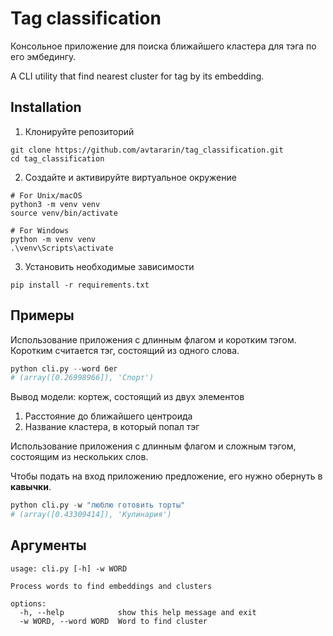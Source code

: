 # Tag classification
Консольное приложение для поиска ближайшего кластера для тэга по его эмбедингу.

A CLI utility that find nearest cluster for tag by its embedding.
## Installation
1. Клонируйте репозиторий
```commandline
git clone https://github.com/avtararin/tag_classification.git
cd tag_classification
```
2. Создайте и активируйте виртуальное окружение
```commandline
# For Unix/macOS
python3 -m venv venv
source venv/bin/activate

# For Windows
python -m venv venv
.\venv\Scripts\activate
```
3. Установить необходимые зависимости
```commandline
pip install -r requirements.txt

```
## Примеры
Использование приложения с длинным флагом и коротким тэгом. Коротким считается тэг, состоящий из одного слова.
```python
python cli.py --word бег
# (array([0.26998966]), 'Спорт')
```
Вывод модели: кортеж, состоящий из двух элементов
1. Расстояние до ближайшего центроида
2. Название кластера, в который попал тэг

Использование приложения с длинным флагом и сложным тэгом, состоящим из нескольких слов.

Чтобы подать на вход приложению предложение, его нужно обернуть в <b>кавычки</b>.
```python
python cli.py -w "люблю готовить торты"
# (array([0.43309414]), 'Кулинария')
```
## Аргументы
```
usage: cli.py [-h] -w WORD

Process words to find embeddings and clusters

options:
  -h, --help            show this help message and exit
  -w WORD, --word WORD  Word to find cluster

```